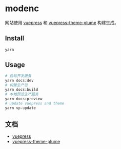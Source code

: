 # modenc

网站使用 [vuepress](https://vuepress.vuejs.org/) 和 [vuepress-theme-plume](https://github.com/pengzhanbo/vuepress-theme-plume) 构建生成。

## Install

```sh
yarn
```

## Usage

```sh
# 启动开发服务
yarn docs:dev
# 构建生产包
yarn docs:build
# 本地预览生产服务
yarn docs:preview
# update vuepress and theme
yarn vp-update
```

## 文档

- [vuepress](https://vuepress.vuejs.org/)
- [vuepress-theme-plume](https://theme-plume.vuejs.press/)
